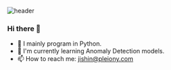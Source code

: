 ![header](https://capsule-render.vercel.app/api?type=waving&color=auto&height=200&section=header&text=Jinyong%20Shin&fontSize=50)
### Hi there 👋 

- 🔭 I mainly program in Python.
- 🌱 I'm currently learning Anomaly Detection models.
- 📫 How to reach me: jishin@pleiony.com
<!--
**JinyongShin/JinyongShin** is a ✨ _special_ ✨ repository because its `README.md` (this file) appears on your GitHub profile.

Here are some ideas to get you started:

- 🔭 I’m currently working on ...
- 🌱 I’m currently learning ...
- 👯 I’m looking to collaborate on ...
- 🤔 I’m looking for help with ...
- 💬 Ask me about ...
- 📫 How to reach me: ...
- 😄 Pronouns: ...
- ⚡ Fun fact: ...
-->
